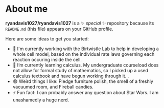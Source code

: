 # About me


**ryandavis1027/ryandavis1027** is a ✨ _special_ ✨ repository because its `README.md` (this file) appears on your GitHub profile.

Here are some ideas to get you started:

- 🔭 I'm currently working with the Birtwistle Lab to help in developing a whole cell model, based on the individual rate laws governing each reaction occuring inside the cell. 
- 🌱 I’m currently learning calculus. My undergraduate courseload does not allow for formal study of mathematics, so I picked up a used calculus textbook and have begun working through it. .
- 😄 Weird things I like: Pledge furniture polish, the smell of a freshly vacuumed room, and Fireball candies.
- ⚡ Fun fact: I can probably answer any question about Star Wars. I am unashamedly a huge nerd. 

